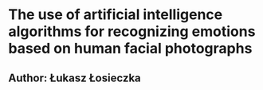 # The use of artificial intelligence algorithms for recognizing emotions based on human facial photographs
## Author: Łukasz Łosieczka
